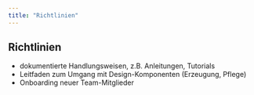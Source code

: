 ```yaml
---
title: "Richtlinien"
---
```

## Richtlinien

- dokumentierte Handlungsweisen, z.B. Anleitungen, Tutorials
- Leitfaden zum Umgang mit Design-Komponenten (Erzeugung, Pflege)
- Onboarding neuer Team-Mitglieder
